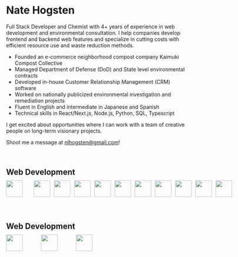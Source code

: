 <h1>Nate Hogsten</h1>

Full Stack Developer and Chemist with 4+ years of experience in web development and environmental consultation. I help companies develop frontend and backend web features and specialize in cutting costs with efficient resource use and waste reduction methods.

- Founded an e-commerce neighborhood compost company Kaimuki Compost Collective
- Managed Department of Defense (DoD) and State level environmental contracts
- Developed in-house Customer Relationship Management (CRM) software
- Worked on nationally publicized environmental investigation and remediation projects
- Fluent in English and intermediate in Japanese and Spanish
- Technical skills in React/Next.js, Node.js, Python, SQL, Typescript

I get excited about opportunities where I can work with a team of creative people on long-term visionary projects.

Shoot me a message at nlhogsten@gmail.com!

<br/> 

<div style="margin-bottom: 20px;" >
  <h2 style="margin-bottom: 10px;">Web Development</h2>
  <div style="display: flex; justify-content: space-between;"> 
    <img style="margin-right: 30px; width: 45px;" src="https://cdn.jsdelivr.net/gh/devicons/devicon@latest/icons/javascript/javascript-original.svg" />       
    <img style="display: inline-block; margin-right: 10px; width: 45px;" src="https://cdn.jsdelivr.net/gh/devicons/devicon@latest/icons/typescript/typescript-original.svg" />      
    <img style="display: inline-block; margin-right: 10px; width: 45px;" src="https://cdn.jsdelivr.net/gh/devicons/devicon@latest/icons/python/python-original-wordmark.svg" />      
    <img style="display: inline-block; margin-right: 10px; width: 45px;" src="https://cdn.jsdelivr.net/gh/devicons/devicon@latest/icons/nextjs/nextjs-original.svg" />        
    <img style="display: inline-block; margin-right: 10px; width: 45px;" src="https://cdn.jsdelivr.net/gh/devicons/devicon@latest/icons/nodejs/nodejs-original-wordmark.svg" />        
    <img style="display: inline-block; margin-right: 10px; width: 45px;" src="https://cdn.jsdelivr.net/gh/devicons/devicon@latest/icons/react/react-original-wordmark.svg" />
    <img style="display: inline-block; margin-right: 10px; width: 45px;" src="https://cdn.jsdelivr.net/gh/devicons/devicon@latest/icons/html5/html5-original.svg" />
    <img style="display: inline-block; margin-right: 10px; width: 45px;" src="https://cdn.jsdelivr.net/gh/devicons/devicon@latest/icons/tailwindcss/tailwindcss-original.svg" />
    <img style="display: inline-block; margin-right: 10px; width: 45px;" src="https://cdn.jsdelivr.net/gh/devicons/devicon@latest/icons/css3/css3-original-wordmark.svg" />
    <img style="display: inline-block; margin-right: 10px; width: 45px;" src="https://cdn.jsdelivr.net/gh/devicons/devicon@latest/icons/github/github-original.svg" />
    <img style="display: inline-block; margin-right: 10px; width: 45px;" src="https://cdn.jsdelivr.net/gh/devicons/devicon@latest/icons/postgresql/postgresql-plain-wordmark.svg" />
  </div>
</div>

<br/>

<div style="margin-bottom: 20px;" >
  <h2 style="margin-bottom: 10px;">Web Development</h2>
  <div style="display: flex;"> 
    <img style="margin-right: 50px; width: 45px;" src="https://cdn.jsdelivr.net/gh/devicons/devicon@latest/icons/javascript/javascript-original.svg" />       
    <img style=" margin-right: 50px; width: 45px;" src="https://cdn.jsdelivr.net/gh/devicons/devicon@latest/icons/typescript/typescript-original.svg" />      
    <img style="margin-right: 50px; width: 45px;" src="https://cdn.jsdelivr.net/gh/devicons/devicon@latest/icons/python/python-original-wordmark.svg" />      
  </div>
</div>

<br/>



          
          
          
          
          
          

